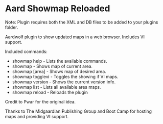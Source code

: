 # Aard Showmap Reloaded
Note: Plugin requires both the XML and DB files to be added to your plugins folder.

Aardwolf plugin to show updated maps in a web browser.  Includes VI support.

Included commands:
- showmap help       - Lists the available commands.
- showmap            - Shows map of current area.
- showmap [area]     - Shows map of desired area.
- showmap togglevi   - Toggles the showing if VI maps.
- showmap version    - Shows the current version info.
- showmap list       - Lists all available area maps.
- showmap reload     - Reloads the plugin

Credit to Pwar for the original idea.

Thanks to The Midgaardian Publishing Group and Boot Camp for hosting maps and providing VI support.
